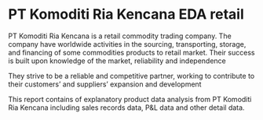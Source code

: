 # PT Komoditi Ria Kencana EDA retail

PT Komoditi Ria Kencana is a retail commodity trading company. The company have worldwide activities in the sourcing, transporting, storage, and financing of some commodities products to retail market. Their success is built upon knowledge of the market, reliability and independence

They strive to be a reliable and competitive partner, working to contribute to their customers’ and suppliers’ expansion and development

This report contains of explanatory product data analysis from PT Komoditi Ria Kencana including sales records data, P&L data and other detail data.
